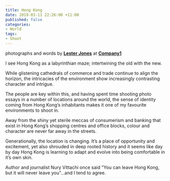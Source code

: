 ```yaml
---
title: Hong Kong
date: 2019-03-11 22:26:00 +11:00
published: false
categories:
- World
tags:
- Shoot
---
```


photographs and words by **[Lester Jones](https://www.instagram.com/lesterjones/)** at **[Company1](https://www.instagram.com/company1agency/)**

I see Hong Kong as a labyrinthian maze; intertwining the old with the new.

While glistening cathedrals of commerce and trade continue to align the horizon, the intricacies of the environment show increasingly contrasting character and intrigue.

The people are key within this, and having spent time shooting photo essays in a number of locations around the world, the sense of identity coming from Hong Kong’s inhabitants makes it one of my favourite environments to shoot in.

Away from the shiny yet sterile meccas of consumerism and banking that exist in Hong Kong’s shopping centres and office blocks, colour and character are never far away in the streets.  

Generationally, the location is changing. It’s a place of opportunity and excitement, yet also shrouded in deep rooted history and it seems like day by day Hong Kong is learning to adapt and evolve into being comfortable in it’s own skin. 

Author and journalist Nury Vittachi once said "You can leave Hong Kong, but it will never leave you”…and I tend to agree. 
